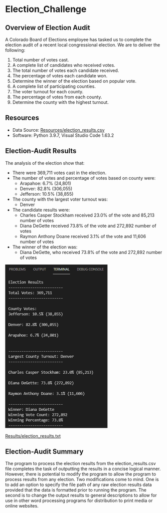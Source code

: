 # Election_Challenge
## Overview of Election Audit
A Colorado Board of Elections employee has tasked us to complete the election audit of a recent local congressional election. We are to deliver the following:

1. Total number of votes cast.
2. A complete list of candidates who received votes.
3. The total number of votes each candidate received.
4. The percentage of votes each candidate won.
5. Determine the winner of the election based on popular vote.
6. A complete list of participating counties.
7. The voter turnout for each county.
8. The percentage of votes from each county.
9. Determine the county with the highest turnout.

## Resources
- Data Source: [Resources/election_results.csv](Resources/election_results.csv)
- Software: Python 3.9.7, Visual Studio Code 1.63.2

## Election-Audit Results
The analysis of the election show that:
- There were 369,711 votes cast in the election.
- The number of votes and percentage of votes based on county were:
    - Arapahoe: 6.7% (24,801)
    - Denver: 82.8% (306,055)
    - Jefferson: 10.5% (38,855)
- The county with the largest voter turnout was:
    - Denver
- The candidate results were:
    - Charles Casper Stockham received 23.0% of the vote and 85,213 number of votes
    - Diana DeGette received 73.8% of the vote and 272,892 number of votes
    - Raymon Anthony Doane received 3.1% of the vote and 11,606 number of votes
- The winner of the election was:
    - Diana DeGette, who received 73.8% of the vote and 272,892 number of votes

![Terminal Results](Results/terminal_output.png "Figure 8")

[Results/election_results.txt](Results/election_results.txt)

## Election-Audit Summary
The program to process the election results from the election_results.csv file completes the task of outputting the results in a concise logical manner. However, there is potential to modify the program to allow the program to process results from any election. Two modifications come to mind. One is to add an option to specify the file path of any raw election results data provided that the data is formatted prior to running the program. The second is to change the output results to general descriptions to allow for use in other word processing programs for distribution to print media or online websites.
